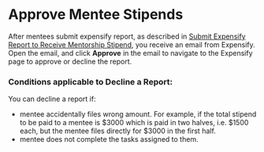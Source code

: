 # Approve Mentee Stipends

After mentees submit expensify report, as described in [Submit Expensify Report to Receive Mentorship Stipend](../mentees/submit-a-report-to-receive-a-mentorship-stipend.md), you receive an email from Expensify. Open the email, and click **Approve** in the email to navigate to the Expensify page to approve or decline the report.

### Conditions applicable to Decline a Report:

You can decline a report if:

* mentee accidentally files wrong amount. For example, if the total stipend to be paid to a mentee is $3000 which is paid in two halves, i.e. $1500 each, but the mentee files directly for $3000 in the first half.
*  mentee does not complete the tasks assigned to them.



